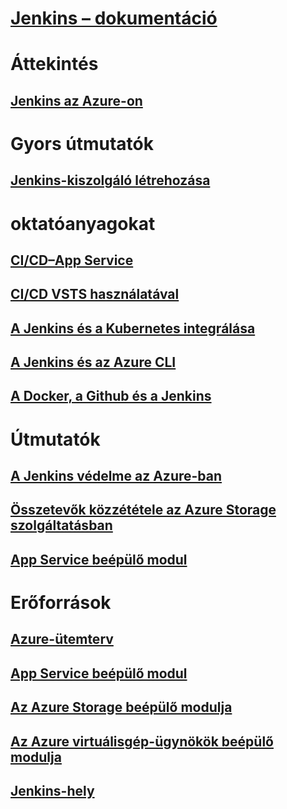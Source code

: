 # [Jenkins – dokumentáció](index.md)
# Áttekintés
## [Jenkins az Azure-on](overview.md)
# Gyors útmutatók
## [Jenkins-kiszolgáló létrehozása](/azure/jenkins/install-jenkins-solution-template)
# oktatóanyagokat
## [CI/CD–App Service](/azure/jenkins/java-deploy-webapp-tutorial)
## [CI/CD VSTS használatával](https://www.visualstudio.com/docs/build/apps/jenkins/build-deploy-jenkins)
## [A Jenkins és a Kubernetes integrálása](/azure/container-service/container-service-kubernetes-jenkins)
## [A Jenkins és az Azure CLI](/azure/jenkins/execute-cli-jenkins-pipeline)
## [A Docker, a Github és a Jenkins](/azure/virtual-machines/linux/tutorial-jenkins-github-docker-cicd)
# Útmutatók
## [A Jenkins védelme az Azure-ban](https://jenkins.io/blog/2017/04/20/secure-jenkins-on-azure/)
## [Összetevők közzététele az Azure Storage szolgáltatásban](/azure/storage/common/storage-java-jenkins-continuous-integration-solution)
## [App Service beépülő modul](/azure/jenkins/deploy-Jenkins-app-service-plugin)
# Erőforrások
## [Azure-ütemterv](https://azure.microsoft.com/roadmap/)
## [App Service beépülő modul](https://plugins.jenkins.io/azure-app-service)
## [Az Azure Storage beépülő modulja](https://plugins.jenkins.io/windows-azure-storage)
## [Az Azure virtuálisgép-ügynökök beépülő modulja](https://plugins.jenkins.io/azure-vm-agents)
## [Jenkins-hely](https://jenkins.io/)
